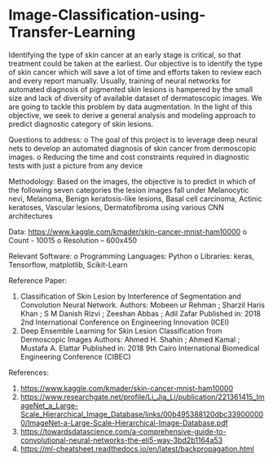 # Image-Classification-using-Transfer-Learning

Identifying the type of skin cancer at an early stage is critical, so that treatment could be taken at the earliest. Our objective is to identify the type of skin cancer which will save a lot of time and efforts taken to review each and every report manually. Usually, training of neural networks for automated diagnosis of pigmented skin lesions is hampered by the small size and lack of diversity of available dataset of dermatoscopic images. We are going to tackle this problem by data augmentation. In the light of this objective, we seek to derive a general analysis and modeling approach to predict diagnostic category of skin lesions.

Questions to address:
o The goal of this project is to leverage deep neural nets to develop an automated diagnosis of skin cancer from dermoscopic images.
o Reducing the time and cost constraints required in diagnostic tests with just a picture from any device

Methodology:
Based on the images, the objective is to predict in which of the following seven categories the lesion images fall under Melanocytic nevi, Melanoma, Benign keratosis-like lesions, Basal cell carcinoma, Actinic keratoses, Vascular lesions, Dermatofibroma using various CNN architectures

Data: https://www.kaggle.com/kmader/skin-cancer-mnist-ham10000
o Count - 10015
o Resolution – 600x450

Relevant Software:
o Programming Languages: Python
o Libraries: keras, Tensorflow, matplotlib, Scikit-Learn

Reference Paper:
1. Classification of Skin Lesion by Interference of Segmentation and Convolution Neural Network. Authors: Mobeen ur Rehman ; Sharzil Haris Khan ; S M Danish Rizvi ; Zeeshan Abbas ; Adil Zafar Published in: 2018 2nd International Conference on Engineering Innovation (ICEI)
2. Deep Ensemble Learning for Skin Lesion Classification from Dermoscopic Images Authors: Ahmed H. Shahin ; Ahmed Kamal ; Mustafa A. Elattar Published in: 2018 9th Cairo International Biomedical Engineering Conference (CIBEC)

References: 
1. https://www.kaggle.com/kmader/skin-cancer-mnist-ham10000 
2. https://www.researchgate.net/profile/Li_Jia_Li/publication/221361415_ImageNet_a_Large-Scale_Hierarchical_Image_Database/links/00b495388120dbc339000000/ImageNet-a-Large-Scale-Hierarchical-Image-Database.pdf 
3. https://towardsdatascience.com/a-comprehensive-guide-to-convolutional-neural-networks-the-eli5-way-3bd2b1164a53 
4. https://ml-cheatsheet.readthedocs.io/en/latest/backpropagation.html
